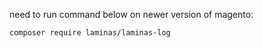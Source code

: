 need to run command below on newer version of magento:
```
composer require laminas/laminas-log
```
